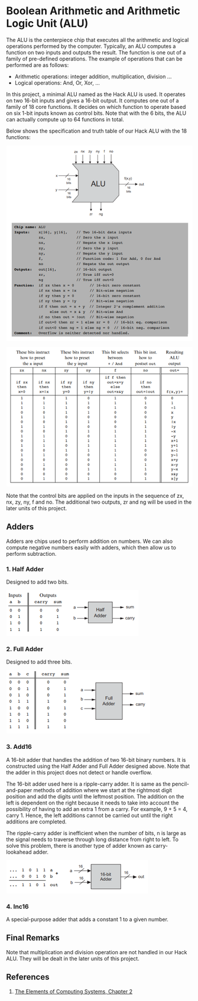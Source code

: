 # Boolean Arithmetic and Arithmetic Logic Unit (ALU)

The ALU is the centerpiece chip that executes all the arithmetic and logical operations performed by the computer. Typically, an ALU computes a function on two inputs and outputs the result. The function is one out of a family of pre-defined operations. The example of operations that can be performed are as follows:

- Arithmetic operations: integer addition, multiplication, division ...
- Logical operations: And, Or, Xor, ...

In this project, a minimal ALU named as the Hack ALU is used. It operates on two 16-bit inputs and gives a 16-bit output. It computes one out of a family of 18 core functions. It decides on which function to operate based on six 1-bit inputs known as control bits. Note that with the 6 bits, the ALU can actually compute up to 64 functions in total.

Below shows the specification and truth table of our Hack ALU with the 18 functions:

![alu-specs](./img_assets/alu-specs.png)

![alu-table](./img_assets/alu-table.png)

Note that the control bits are applied on the inputs in the sequence of zx, nx, zy, ny, f and no. The additional two outputs, zr and ng will be used in the later units of this project.

## Adders
Adders are chips used to perform addition on numbers. We can also compute negative numbers easily with adders, which then allow us to perform subtraction.

### 1. Half Adder
Designed to add two bits.

![half-adder](./img_assets/half-adder.png)

### 2. Full Adder
Designed to add three bits.

![full-adder](./img_assets/full-adder.png)

### 3. Add16
A 16-bit adder that handles the addition of two 16-bit binary numbers. It is constructed using the Half Adder and Full Adder designed above. Note that the adder in this project does not detect or handle overflow.

The 16-bit adder used here is a ripple-carry adder. It is same as the pencil-and-paper methods of addition where we start at the rightmost digit position and add the digits until the leftmost position. The addition on the left is dependent on the right because it needs to take into account the possibility of having to add an extra 1 from a carry. For example, 9 + 5 = 4, carry 1. Hence, the left additions cannot be carried out until the right additions are completed.

The ripple-carry adder is inefficient when the number of bits, n is large as the signal needs to traverse through long distance from right to left. To solve this problem, there is another type of adder known as carry-lookahead adder.

![add-16](./img_assets/add-16.png)

### 4. Inc16
A special-purpose adder that adds a constant 1 to a given number.

## Final Remarks
Note that multiplication and division operation are not handled in our Hack ALU. They will be dealt in the later units of this project.

## References
1. [The Elements of Computing Systems, Chapter 2](https://b1391bd6-da3d-477d-8c01-38cdf774495a.filesusr.com/ugd/44046b_89c60703ebfc4bf39acef13bdc050f5d.pdf)